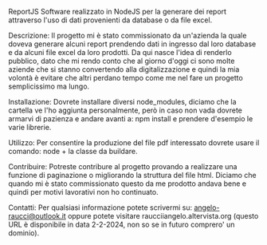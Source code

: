 ReportJS
Software realizzato in NodeJS per la generare dei report attraverso l'uso di dati provenienti da database o da file excel.

Descrizione:
Il progetto mi è stato commissionato da un'azienda la quale doveva generare alcuni report prendendo dati in ingresso dal loro database e da alcuni file excel da loro prodotti.
Da qui nasce l'idea di renderlo pubblico, dato che mi rendo conto che al giorno d'oggi ci sono molte aziende che si stanno convertendo alla digitalizzazione e quindi la mia volontà è evitare che altri perdano tempo come me nel fare un progetto semplicissimo ma lungo.

Installazione:
Dovrete installare diversi node_modules, diciamo che la cartella ve l'ho aggiunta personalmente, però in caso non vada dovrete armarvi di pazienza e andare avanti a:
npm install e prendere d'esempio le varie librerie.

Utilizzo:
Per consentire la produzione del file pdf interessato dovrete usare il comando: node + la classe da buildare.

Contribuire:
Potreste contribure al progetto provando a realizzare una funzione di paginazione o migliorando la struttura del file html. Diciamo che quando mi è stato commissionato questo da me prodotto andava bene e quindi per motivi lavorativi non ho continuato.

Contatti:
Per qualsiasi informazione potete scrivermi su:
angelo-raucci@outlook.it oppure potete visitare raucciiangelo.altervista.org (questo URL è disponibile in data 2-2-2024, non so se in futuro comprero' un dominio).
